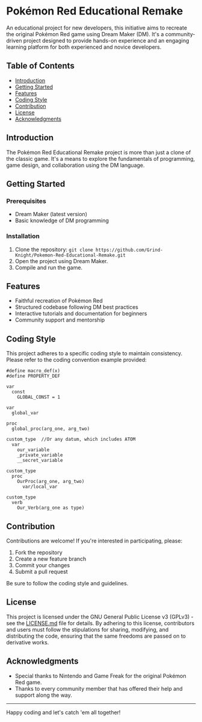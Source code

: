 # Pokémon Red Educational Remake

An educational project for new developers, this initiative aims to recreate the original Pokémon Red game using Dream Maker (DM). It's a community-driven project designed to provide hands-on experience and an engaging learning platform for both experienced and novice developers.

## Table of Contents
- [Introduction](#introduction)
- [Getting Started](#getting-started)
- [Features](#features)
- [Coding Style](#coding-style)
- [Contribution](#contribution)
- [License](#license)
- [Acknowledgments](#acknowledgments)

## Introduction

The Pokémon Red Educational Remake project is more than just a clone of the classic game. It's a means to explore the fundamentals of programming, game design, and collaboration using the DM language.

## Getting Started

### Prerequisites

- Dream Maker (latest version)
- Basic knowledge of DM programming

### Installation

1. Clone the repository: `git clone https://github.com/Grind-Knight/Pokemon-Red-Educational-Remake.git`
2. Open the project using Dream Maker.
3. Compile and run the game.

## Features

- Faithful recreation of Pokémon Red
- Structured codebase following DM best practices
- Interactive tutorials and documentation for beginners
- Community support and mentorship

## Coding Style

This project adheres to a specific coding style to maintain consistency. Please refer to the coding convention example provided:
```dm
#define macro_def(x)
#define PROPERTY_DEF

var
  const
    GLOBAL_CONST = 1

var
  global_var

proc
  global_proc(arg_one, arg_two)

custom_type  //Or any datum, which includes ATOM
  var
    our_variable
    _private_variable
    __secret_variable

custom_type
  proc
    OurProc(arg_one, arg_two)
      var/local_var

custom_type
  verb
    Our_Verb(arg_one as type)
```

## Contribution

Contributions are welcome! If you're interested in participating, please:

1. Fork the repository
2. Create a new feature branch
3. Commit your changes
4. Submit a pull request

Be sure to follow the coding style and guidelines.

## License

This project is licensed under the GNU General Public License v3 (GPLv3) - see the [LICENSE.md](LICENSE.md) file for details. By adhering to this license, contributors and users must follow the stipulations for sharing, modifying, and distributing the code, ensuring that the same freedoms are passed on to derivative works.

## Acknowledgments

- Special thanks to Nintendo and Game Freak for the original Pokémon Red game.
- Thanks to every community member that has offered their help and support along the way.

---

Happy coding and let's catch 'em all together!
